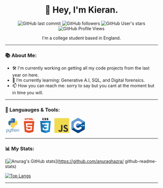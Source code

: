 <div align="center">
  
  # 👋 Hey, I'm Kieran.

  <img alt="GitHub last commit" src="https://img.shields.io/github/last-commit/KieranPritchard/KieranPritchard">
  <img alt="GitHub followers" src="https://img.shields.io/github/followers/KieranPritchard">
  <img alt="GitHub User's stars" src="https://img.shields.io/github/stars/KieranPritchard">
  <img alt="GitHub Profile Views" src="https://komarev.com/ghpvc/?username=KieranPritchard&color=green">

  I'm a college student based in England.

</div>

---

<div>
  
  ### 📚 About Me:
  
  - 🛠️ I'm currently working on getting all my code projects from the last year on here.
  - 🌱 I’m currently learning: Generative A.I, SQL, and Digital forensics.
  - 📫 How you can reach me: sorry to say but you cant at the moment but in time you will.

</div>

---

<div>
  
  ### 🧰 Languauges & Tools:
  
  <div>
    <img src="https://github.com/devicons/devicon/blob/ca28c779441053191ff11710fe24a9e6c23690d6/icons/python/python-original-wordmark.svg" title="Python" alt="Python" height="50px" width="50px"/>
    <img src="https://github.com/devicons/devicon/blob/ca28c779441053191ff11710fe24a9e6c23690d6/icons/html5/html5-plain-wordmark.svg?plain=1" title="HTML" alt="HTML" height="50px" width="50px"/>
    <img src="https://github.com/devicons/devicon/blob/ca28c779441053191ff11710fe24a9e6c23690d6/icons/css3/css3-original-wordmark.svg?plain=1" title="CSS" alt="CSS" height="50px" width="50px"/>
    <img src="https://github.com/devicons/devicon/blob/ca28c779441053191ff11710fe24a9e6c23690d6/icons/javascript/javascript-original.svg" title="JavaScript" alt="JavaScript" height="50px" width="50px"/>
    <img src="https://github.com/devicons/devicon/blob/ca28c779441053191ff11710fe24a9e6c23690d6/icons/cplusplus/cplusplus-original.svg" title="C++" alt="C++" height="50px" width="50px"/>
  </div>
</div>

---

### 📊 My Stats:

[![Anurag's GitHub stats](https://github-readme-stats.vercel.app/api?username=KieranPritchard&show_icons=true&theme=holi)](https://github.com/anuraghazra/  github-readme-stats)

[![Top Langs](https://github-readme-stats.vercel.app/api/top-langs/?username=KieranPritchard&theme=holi)](https://github.com/anuraghazra/github-readme-stats)

---

<!---
KieranPritchard/KieranPritchard is a ✨ special ✨ repository because its `README.md` (this file) appears on your GitHub profile.
You can click the Preview link to take a look at your changes.
--->
